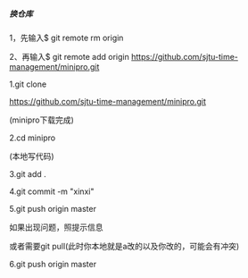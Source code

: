 ##### 换仓库

1，先输入$ git remote rm origin

  2、再输入$ git remote add origin https://github.com/sjtu-time-management/minipro.git

1.git clone 

https://github.com/sjtu-time-management/minipro.git

(minipro下载完成)

2.cd minipro

(本地写代码)

3.git add .

4.git commit -m "xinxi"

5.git push origin master

如果出现问题，照提示信息

或者需要git pull(此时你本地就是a改的以及你改的，可能会有冲突)

6.git push origin master

